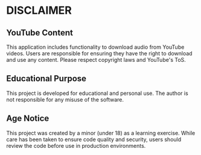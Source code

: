 # DISCLAIMER

## YouTube Content

This application includes functionality to download audio from YouTube videos. Users are responsible for ensuring they have the right to download and use any content. Please respect copyright laws and YouTube's ToS.

## Educational Purpose

This project is developed for educational and personal use. The author is not responsible for any misuse of the software.

## Age Notice

This project was created by a minor (under 18) as a learning exercise. While care has been taken to ensure code quality and security, users should review the code before use in production environments.
